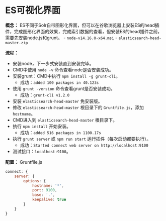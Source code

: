 # ES可视化界面

**概念：** ES不同于Solr自带图形化界面，但可以在谷歌浏览器上安装ES的head插件，完成图形化界面的效果，完成索引数据的查看，但安装ES的head插件之前，需要先安装node.js和grunt。
    - `node-v14.16.0-x64.msi`
    - `elasticsearch-head-master.zip`

**流程：** 
- 安装node，下一步式安装直到安装完毕。
- CMD中使用 `node -v` 命令查看node是否安装成功。
- 安装grunt：CMD中执行 `npm install -g grunt-cli`。
    - 成功：`added 100 packages in 40.123s` 
- 使用 `grunt -version` 命令查看grunt是否安装成功。
    - 成功：`grunt-cli v1.2.0`
- 安装 `elasticsearch-head-master` 免安装版。
- 修改 `elasticsearch-head-master` 根目录下的 `Gruntfile.js`，添加 `hostname`。
- CMD进入到 `elasticsearch-head-master` 根目录下。
- 执行 `npm install` 开始安装。
    - 成功：`added 516 packages in 1100.17s`
- 执行 `grunt server` 或 `npm run start` 运行插件（每次启动都要执行）。
    - 成功：`Started connect web server on http://localhost:9100`
- 测试接口：`localhost:9100`。

**配置：** Gruntfile.js
```js
connect: {
	server: {
		options: {
		    hostname: '*',
			port: 9100,
			base: '.',
			keepalive: true
		}
	}
}
```